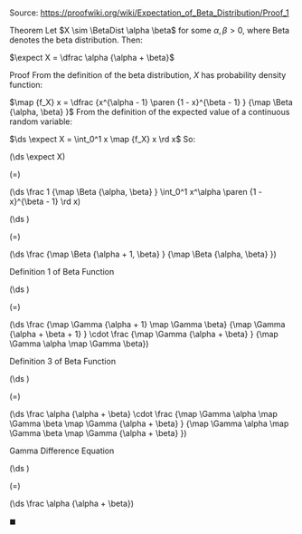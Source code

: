 # 

Source: https://proofwiki.org/wiki/Expectation_of_Beta_Distribution/Proof_1

Theorem
Let $X \sim \BetaDist \alpha \beta$ for some $\alpha, \beta > 0$, where $\operatorname{Beta}$ denotes the beta distribution. 
Then:

$\expect X = \dfrac \alpha {\alpha + \beta}$


Proof
From the definition of the beta distribution, $X$ has probability density function:

$\map {f_X} x = \dfrac {x^{\alpha - 1} \paren {1 - x}^{\beta - 1} } {\map \Beta {\alpha, \beta} }$
From the definition of the expected value of a continuous random variable: 

$\ds \expect X = \int_0^1 x \map {f_X} x \rd x$
So:














\(\ds \expect X\)

\(=\)







\(\ds \frac 1 {\map \Beta {\alpha, \beta} } \int_0^1 x^\alpha \paren {1 - x}^{\beta - 1} \rd x\)




















\(\ds \)

\(=\)







\(\ds \frac {\map \Beta {\alpha + 1, \beta} } {\map \Beta {\alpha, \beta} }\)





Definition 1 of Beta Function














\(\ds \)

\(=\)







\(\ds \frac {\map \Gamma {\alpha + 1} \map \Gamma \beta} {\map \Gamma {\alpha + \beta + 1} } \cdot \frac {\map \Gamma {\alpha + \beta} } {\map \Gamma \alpha \map \Gamma \beta}\)





Definition 3 of Beta Function














\(\ds \)

\(=\)







\(\ds \frac \alpha {\alpha + \beta} \cdot \frac {\map \Gamma \alpha \map \Gamma \beta \map \Gamma {\alpha + \beta} } {\map \Gamma \alpha \map \Gamma \beta \map \Gamma {\alpha + \beta} }\)





Gamma Difference Equation














\(\ds \)

\(=\)







\(\ds \frac \alpha {\alpha + \beta}\)









$\blacksquare$





